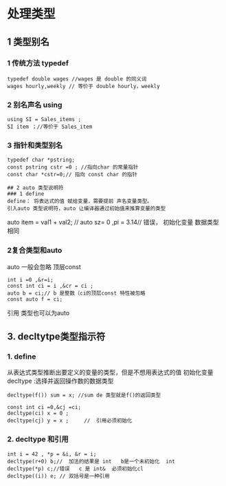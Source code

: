 # 处理类型

## 1 类型别名

### 1 传统方法 typedef
```
typedef double wages //wages 是 double 的同义词
wages hourly,weekly // 等价于 double hourly，weekly
```

### 2 别名声名 using
```
using SI = Sales_items ;
SI item ；//等价于 Sales_item
```

### 3 指针和类型别名
```
typedef char *pstring;
const pstring cstr =0 ; //指向char 的常量指针
const char *cstr=0;// 指向 const char 的指针

## 2 auto 类型说明符
### 1 define
define： 将表达式的值 赋给变量，需要提前 声名变量类型。
引入auto 类型说明符，auto 让编译器通过初始值来推算变量的类型

```
auto item  = val1 + val2; //
auto sz= 0 ,pi = 3.14// 错误， 初始化变量 数据类型相同

### 2复合类型和auto
auto 一般会忽略 顶层const

```
int i =0 ,&r=i;
const int ci = i ,&cr = ci ;
auto b = ci;// b 是整数（ci的顶层const 特性被忽略
const auto f = ci;
```

引用 类型也可以为auto


## 3. decltytpe类型指示符
### 1. define
从表达式类型推断出要定义的变量的类型，但是不想用表达式的值 初始化变量
decltype :选择并返回操作数的数据类型
```
decltype(f()) sum = x; //sum de 类型就是f()的返回类型
```

```
const int ci =0,&cj =ci;
decltype(ci) x = 0 ;
decltype(cj) y = x ;     //  引用必须初始化
```


### 2. decltype 和引用

```
int i = 42 , *p = &i, &r = i;
decltype(r+0) b;//  加法的结果是 int   b是一个未初始化  int 
decltype(*p) c;//错误   c 是 int&  必须初始化cl
decltype((i)) e; // 双括号是一种引用
```



























